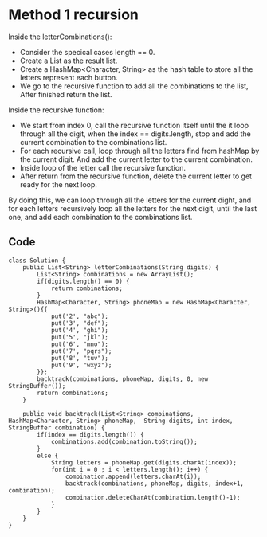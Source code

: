 # Method 1 recursion
  Inside the letterCombinations():</br>
  * Consider the specical cases length == 0.</br>
  * Create a List<String> as the result list.</br>
  * Create a HashMap<Character, String> as the hash table to store all the letters represent each button.</br>
  * We go to the recursive function to add all the combinations to the list, After finished return the list.</br>

  Inside the recursive function:</br>

  * We start from index 0, call the recursive function itself until the it loop through all the digit, when the index == digits.length, stop and add the current combination to the combinations list.</br>
  * For each recursive call, loop through all the letters find from hashMap by the current digit. And add the current letter to the current combination.</br>
  * Inside loop of the letter call the recursive function.</br>
  * After return from the recursive function, delete the current letter to get ready for the next loop.</br>
 
 By doing this, we can loop through all the letters for the current dight, and for each letters recursively loop all the letters for the next digit, until the last one, and add each combination to the combinations list.
## Code
```
class Solution {
    public List<String> letterCombinations(String digits) {
        List<String> combinations = new ArrayList();
        if(digits.length() == 0) {
            return combinations;
        }
        HashMap<Character, String> phoneMap = new HashMap<Character, String>(){{
            put('2', "abc");
            put('3', "def");
            put('4', "ghi");
            put('5', "jkl");
            put('6', "mno");
            put('7', "pqrs");
            put('8', "tuv");
            put('9', "wxyz");
        }};
        backtrack(combinations, phoneMap, digits, 0, new StringBuffer());
        return combinations;
    }
    
    public void backtrack(List<String> combinations, HashMap<Character, String> phoneMap,  String digits, int index, StringBuffer combination) {
        if(index == digits.length()) {
            combinations.add(combination.toString());
        }
        else {
            String letters = phoneMap.get(digits.charAt(index));
            for(int i = 0 ; i < letters.length(); i++) {
                combination.append(letters.charAt(i));
                backtrack(combinations, phoneMap, digits, index+1, combination);
                combination.deleteCharAt(combination.length()-1);
            }
        }
    }
}
```
